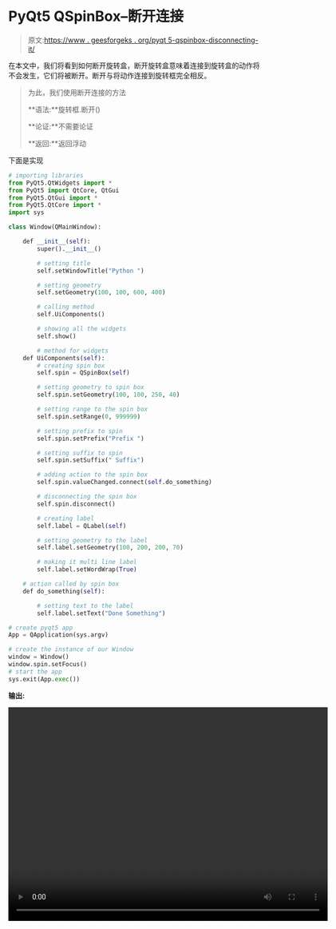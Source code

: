 # PyQt5 QSpinBox–断开连接

> 原文:[https://www . geesforgeks . org/pyqt 5-qspinbox-disconnecting-it/](https://www.geeksforgeeks.org/pyqt5-qspinbox-disconnecting-it/)

在本文中，我们将看到如何断开旋转盒，断开旋转盒意味着连接到旋转盒的动作将不会发生，它们将被断开。断开与将动作连接到旋转框完全相反。

> 为此，我们使用断开连接的方法
> 
> **语法:**旋转框.断开()
> 
> **论证:**不需要论证
> 
> **返回:**返回浮动

下面是实现

```py
# importing libraries
from PyQt5.QtWidgets import * 
from PyQt5 import QtCore, QtGui
from PyQt5.QtGui import * 
from PyQt5.QtCore import * 
import sys

class Window(QMainWindow):

    def __init__(self):
        super().__init__()

        # setting title
        self.setWindowTitle("Python ")

        # setting geometry
        self.setGeometry(100, 100, 600, 400)

        # calling method
        self.UiComponents()

        # showing all the widgets
        self.show()

        # method for widgets
    def UiComponents(self):
        # creating spin box
        self.spin = QSpinBox(self)

        # setting geometry to spin box
        self.spin.setGeometry(100, 100, 250, 40)

        # setting range to the spin box
        self.spin.setRange(0, 999999)

        # setting prefix to spin
        self.spin.setPrefix("Prefix ")

        # setting suffix to spin
        self.spin.setSuffix(" Suffix")

        # adding action to the spin box
        self.spin.valueChanged.connect(self.do_something)

        # disconnecting the spin box
        self.spin.disconnect()

        # creating label
        self.label = QLabel(self)

        # setting geometry to the label
        self.label.setGeometry(100, 200, 200, 70)

        # making it multi line label
        self.label.setWordWrap(True)

    # action called by spin box 
    def do_something(self):

        # setting text to the label
        self.label.setText("Done Something")

# create pyqt5 app
App = QApplication(sys.argv)

# create the instance of our Window
window = Window()
window.spin.setFocus()
# start the app
sys.exit(App.exec())
```

**输出:**

<video class="wp-video-shortcode" id="video-414133-1" width="640" height="428" preload="metadata" controls=""><source type="video/mp4" src="https://media.geeksforgeeks.org/wp-content/uploads/20200517030213/Python-2020-05-17-03-01-51.mp4?_=1">[https://media.geeksforgeeks.org/wp-content/uploads/20200517030213/Python-2020-05-17-03-01-51.mp4](https://media.geeksforgeeks.org/wp-content/uploads/20200517030213/Python-2020-05-17-03-01-51.mp4)</video>